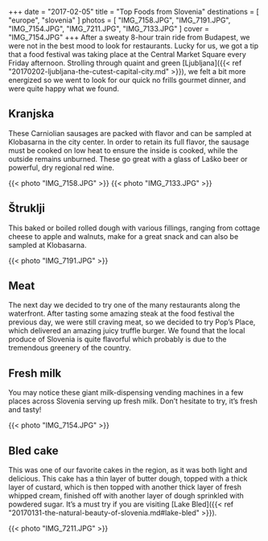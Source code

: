 +++
date   = "2017-02-05"
title  = "Top Foods from Slovenia"
destinations = [ "europe", "slovenia" ]
photos = [
  "IMG_7158.JPG", "IMG_7191.JPG", "IMG_7154.JPG", "IMG_7211.JPG", "IMG_7133.JPG"
]
cover = "IMG_7154.JPG"
+++
After a sweaty 8-hour train ride from Budapest, we were not in the best mood to look for restaurants. Lucky for us, we got a tip that a food festival was taking place at the Central Market Square every Friday afternoon. Strolling through quaint and green [Ljubljana]({{< ref "20170202-ljubljana-the-cutest-capital-city.md" >}}), we felt a bit more energized so we went to look for our quick no frills gourmet dinner, and were quite happy what we found.
<!--more-->

## Kranjska
These Carniolian sausages are packed with flavor and can be sampled at Klobasarna in the city center. In order to retain its full flavor, the sausage must be cooked on low heat to ensure the inside is cooked, while the outside remains unburned. These go great with a glass of Laško beer or powerful, dry regional red wine.

{{< photo "IMG_7158.JPG" >}}
{{< photo "IMG_7133.JPG" >}}

## Štruklji
This baked or boiled rolled dough with various fillings, ranging from cottage cheese to apple and walnuts, make for a great snack and can also be sampled at Klobasarna.

{{< photo "IMG_7191.JPG" >}}

## Meat
The next day we decided to try one of the many restaurants along the waterfront. After tasting some amazing steak at the food festival the previous day, we were still craving meat, so we decided to try Pop’s Place, which delivered an amazing juicy truffle burger. We found that the local produce of Slovenia is quite flavorful which probably is due to the tremendous greenery of the country.

## Fresh milk
You may notice these giant milk-dispensing vending machines in a few places across Slovenia serving up fresh milk. Don’t hesitate to try, it’s fresh and tasty!

{{< photo "IMG_7154.JPG" >}}

## Bled cake
This was one of our favorite cakes in the region, as it was both light and delicious. This cake has a thin layer of butter dough, topped with a thick layer of custard, which is then topped with another thick layer of fresh whipped cream, finished off with another layer of dough sprinkled with powdered sugar. It’s a must try if you are visiting [Lake Bled]({{< ref "20170131-the-natural-beauty-of-slovenia.md#lake-bled" >}}).

{{< photo "IMG_7211.JPG" >}}